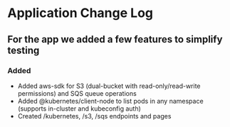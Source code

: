 # Application Change Log

## For the app we added a few features to simplify testing 

### Added
- Added aws-sdk for S3 (dual-bucket with read-only/read-write permissions) and SQS queue operations
- Added @kubernetes/client-node to list pods in any namespace (supports in-cluster and kubeconfig auth)
- Created /kubernetes, /s3, /sqs endpoints and pages
